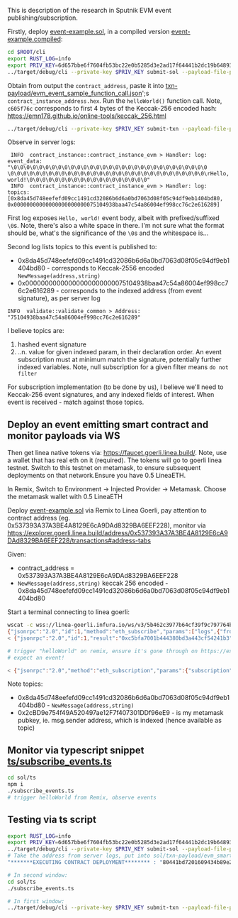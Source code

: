This is description of the research in Sputnik EVM event publishing/subscription.

Firstly, deploy [event-example.sol](sol/event-example.sol), in a compiled version [event-example.compiled](sol/event-example.compiled):

```sh
cd $ROOT/cli
export RUST_LOG=info
export PRIV_KEY=6d657bbe6f7604fb53bc22e0b5285d3e2ad17f64441b2dc19b648933850f9b46
../target/debug/cli --private-key $PRIV_KEY submit-sol --payload-file-path txn-payload/evm_event_sample_deployment.json
```

Obtain from output the `contract_address`, paste it into [txn-payload/evm_event_sample_function_call.json](txn-payload/evm_event_sample_function_call.json)';s `contract_instance_address.hex`. Run the `helloWorld()` function call. Note, `c605f76c` corresponds to first 4 bytes of the Keccak-256 encoded hash: https://emn178.github.io/online-tools/keccak_256.html

```sh
../target/debug/cli --private-key $PRIV_KEY submit-txn --payload-file-path txn-payload/evm_event_sample_function_call.json
```

Observe in server logs:

```
 INFO  contract_instance::contract_instance_evm > Handler: log: event_data: "\0\0\0\0\0\0\0\0\0\0\0\0\0\0\0\0\0\0\0\0\0\0\0\0\0\0\0\0\0\0\0 \0\0\0\0\0\0\0\0\0\0\0\0\0\0\0\0\0\0\0\0\0\0\0\0\0\0\0\0\0\0\0\rHello, world!\0\0\0\0\0\0\0\0\0\0\0\0\0\0\0\0\0\0\0"
 INFO  contract_instance::contract_instance_evm > Handler: log: topics: [0x8da45d748eefefd09cc1491cd32086b6d6a0bd7063d08f05c94df9eb1404bd80, 0x00000000000000000000000075104938baa47c54a86004ef998cc76c2e616289]
```

First log exposes `Hello, world!` event body, albeit with prefixed/suffixed `\0`s. Note, there's also a white space in there. I'm not sure what the format should be, what's the significance of the `\0`s and the whitespace is...

Second log lists topics to this event is published to:

- 0x8da45d748eefefd09cc1491cd32086b6d6a0bd7063d08f05c94df9eb1404bd80 - corresponds to Keccak-2556 encoded `NewMessage(address,string)`
- 0x00000000000000000000000075104938baa47c54a86004ef998cc76c2e616289 - corresponds to the indexed address (from event signature), as per server log

```
INFO  validate::validate_common > Address: "75104938baa47c54a86004ef998cc76c2e616289"
```

I believe topics are:

1. hashed event signature
2. ..n. value for given indexed param, in their declaration order. An event subscription must at minimum match the signature, potentially further indexed variables. Note, null subscription for a given filter means `do not filter`

For subscription implementation (to be done by us), I believe we'll need to Keccak-256 event signatures, and any indexed fields of interest. When event is received - match against those topics.

## Deploy an event emitting smart contract and monitor payloads via WS

Then get linea native tokens via: https://faucet.goerli.linea.build/. Note, use a wallet that has real eth on it (required). The tokens will go to goerli linea testnet. Switch to this testnet on metamask, to ensure subsequent deployments on that network.Ensure you have 0.5 LineaETH.

In Remix, Switch to Environment -> Injected Provider -> Metamask. Choose the metamask wallet with 0.5 LineaETH

Deploy [event-example.sol](sol/event-example.sol) via Remix to Linea Goerli, pay attention to contract address (eg. 0x537393A37A3BE4A8129E6cA9DAd8329BA6EEF228), monitor via https://explorer.goerli.linea.build/address/0x537393A37A3BE4A8129E6cA9DAd8329BA6EEF228/transactions#address-tabs

Given:

- contract_address = 0x537393A37A3BE4A8129E6cA9DAd8329BA6EEF228
- `NewMessage(address,string)` keccak 256 encoded - 0x8da45d748eefefd09cc1491cd32086b6d6a0bd7063d08f05c94df9eb1404bd80

Start a terminal connecting to linea goerli:

```sh
wscat -c wss://linea-goerli.infura.io/ws/v3/5b462c3977b64cf39f9c797764b9663c
{"jsonrpc":"2.0","id":1,"method":"eth_subscribe","params":["logs",{"fromBlock":"latest","toBlock":"latest","address":"0x537393A37A3BE4A8129E6cA9DAd8329BA6EEF228","topics":["0x8da45d748eefefd09cc1491cd32086b6d6a0bd7063d08f05c94df9eb1404bd80"]}]}
< {"jsonrpc":"2.0","id":1,"result":"0xc5bfa7001b444380bd3a443cf54241b3"}

# trigger "helloWorld" on remix, ensure it's gone through on https://explorer.goerli.linea.build/address/0x537393A37A3BE4A8129E6cA9DAd8329BA6EEF228/transactions#address-tabs
# expect an event!

< {"jsonrpc":"2.0","method":"eth_subscription","params":{"subscription":"0xc5bfa7001b444380bd3a443cf54241b3","result":{"removed":false,"logIndex":"0x0","transactionIndex":"0x0","transactionHash":"0xe9f59f8260179eb41a01128dafc8fdb98436ae9d526499ba6ded59dba289d0de","blockHash":"0x17bd954495a07e0cba536eb64c2c7835d376ce824488572a3b8a90a07834e92e","blockNumber":"0x154427","address":"0x537393a37a3be4a8129e6ca9dad8329ba6eef228","data":"0x0000000000000000000000000000000000000000000000000000000000000020000000000000000000000000000000000000000000000000000000000000000d48656c6c6f2c20776f726c642100000000000000000000000000000000000000","topics":["0x8da45d748eefefd09cc1491cd32086b6d6a0bd7063d08f05c94df9eb1404bd80","0x0000000000000000000000002cbd9e754f49a520497ae12f7f407301ddf96ee9"]}}}
```

Note topics:

- 0x8da45d748eefefd09cc1491cd32086b6d6a0bd7063d08f05c94df9eb1404bd80 - `NewMessage(address,string)`
- 0x2cBD9e754f49A520497ae12F7f407301DDf96eE9 - is my metamask pubkey, ie. msg.sender address, which is indexed (hence available as topic)

## Monitor via typescript snippet [ts/subscribe_events.ts](ts/subscribe_events.ts)

```sh
cd sol/ts
npm i
./subscribe_events.ts
# trigger helloWorld from Remix, observe events
```

## Testing via ts script

```sh
export RUST_LOG=info
export PRIV_KEY=6d657bbe6f7604fb53bc22e0b5285d3e2ad17f64441b2dc19b648933850f9b46
../target/debug/cli --private-key $PRIV_KEY submit-sol --payload-file-path sol/txn-payload/evm_smart_contract_deployment.json
# Take the address from server logs, put into sol/txn-payload/evm_smart_contract_function_call.json:
"*******EXECUTING CONTRACT DEPLOYMENT******** : "80441bd7201609434b89e2712840cf88ef0c8ec2" "

# In second window:
cd sol/ts
./subscribe_events.ts

# In first window:
../target/debug/cli --private-key $PRIV_KEY submit-txn --payload-file-path sol/txn-payload/evm_smart_contract_function_call.json

```
